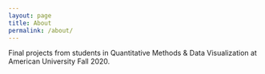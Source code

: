 ```yaml
---
layout: page
title: About
permalink: /about/
---
```


Final projects from students in Quantitative Methods & Data Visualization at American University Fall 2020.